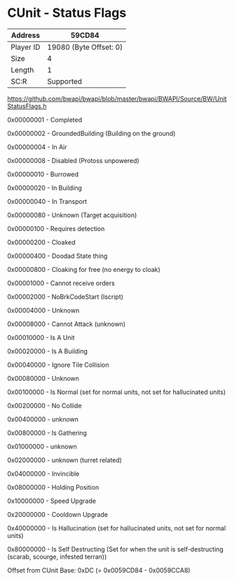 
#  CUnit - Status Flags
Address   | 59CD84
----------|-------------
Player ID | 19080 (Byte Offset: 0)
Size 	  | 4
Length 	  | 1
SC:R      | Supported

https://github.com/bwapi/bwapi/blob/master/bwapi/BWAPI/Source/BW/UnitStatusFlags.h
0x00000001 - Completed
0x00000002 - GroundedBuilding (Building on the ground)
0x00000004 - In Air
0x00000008 - Disabled (Protoss unpowered)
0x00000010 - Burrowed
0x00000020 - In Building
0x00000040 - In Transport
0x00000080 - Unknown (Target acquisition)
0x00000100 - Requires detection
0x00000200 - Cloaked
0x00000400 - Doodad State thing
0x00000800 - Cloaking for free (no energy to cloak)
0x00001000 - Cannot receive orders
0x00002000 - NoBrkCodeStart (Iscript)
0x00004000 - Unknown
0x00008000 - Cannot Attack (unknown)
0x00010000 - Is A Unit
0x00020000 - Is A Building
0x00040000 - Ignore Tile Collision
0x00080000 - Unknown
0x00100000 - Is Normal (set for normal units, not set for hallucinated units)
0x00200000 - No Collide
0x00400000 - unknown
0x00800000 - Is Gathering
0x01000000 - unknown
0x02000000 - unknown (turret related)
0x04000000 - Invincible
0x08000000 - Holding Position
0x10000000 - Speed Upgrade
0x20000000 - Cooldown Upgrade
0x40000000 - Is Hallucination (set for hallucinated units, not set for normal units)
0x80000000 - Is Self Destructing (Set for when the unit is self-destructing (scarab, scourge, infested terran))

Offset from CUnit Base: 0xDC (= 0x0059CD84 - 0x0059CCA8)
